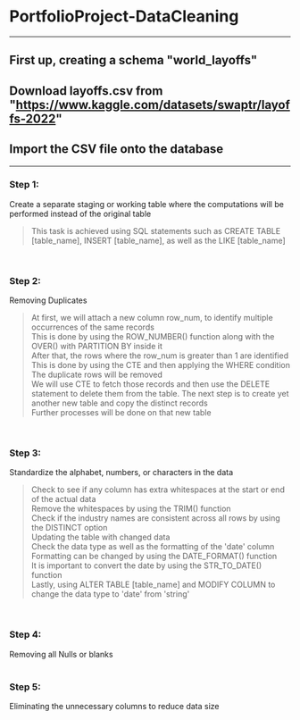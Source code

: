 # PortfolioProject-DataCleaning

---

## First up, creating a schema "world_layoffs"
## Download layoffs.csv from "https://www.kaggle.com/datasets/swaptr/layoffs-2022"
## Import the CSV file onto the database

---

### Step 1:
Create a separate staging or working table where the computations will be performed instead of the original table

> This task is achieved using SQL statements such as CREATE TABLE [table_name], INSERT [table_name], as well as the LIKE [table_name]

<br />

### Step 2:
Removing Duplicates

> At first, we will attach a new column row_num, to identify multiple occurrences of the same records<br />
> This is done by using the ROW_NUMBER() function along with the OVER() with PARTITION BY inside it<br />
> After that, the rows where the row_num is greater than 1 are identified<br />
> This is done by using the CTE and then applying the WHERE condition<br />
> The duplicate rows will be removed<br />
> We will use CTE to fetch those records and then use the DELETE statement to delete them from the table.
> The next step is to create yet another new table and copy the distinct records<br />
> Further processes will be done on that new table

<br />

### Step 3:
Standardize the alphabet, numbers, or characters in the data

> Check to see if any column has extra whitespaces at the start or end of the actual data<br />
> Remove the whitespaces by using the TRIM() function<br />
> Check if the industry names are consistent across all rows by using the DISTINCT option<br />
> Updating the table with changed data<br />
> Check the data type as well as the formatting of the 'date' column<br />
> Formatting can be changed by using the DATE_FORMAT() function<br />
> It is important to convert the date by using the STR_TO_DATE() function<br />
> Lastly, using ALTER TABLE [table_name] and MODIFY COLUMN to change the data type to 'date' from 'string'

<br />

### Step 4:
Removing all Nulls or blanks
<br /><br />

### Step 5:
Eliminating the unnecessary columns to reduce data size
<br /><br />

